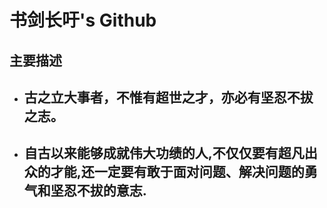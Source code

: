 # **书剑长吁's Github**

## **主要描述**

- ## **古之立大事者，不惟有超世之才，亦必有坚忍不拔之志。**
- ## **自古以来能够成就伟大功绩的人,不仅仅要有超凡出众的才能,还一定要有敢于面对问题、解决问题的勇气和坚忍不拔的意志.**

